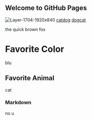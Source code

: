 ## Welcome to GitHub Pages

![Layer-1704-1920x840](https://user-images.githubusercontent.com/59803854/76431806-19eabf80-6380-11ea-870c-0877dd80fba3.jpg)
[catdog](https://icatcare.org/app/uploads/2018/06/Layer-1704-1920x840.jpg)
[dogcat](Layer-1704-1920x840.jpg)

the quick brown fox

# Favorite Color
blu
## Favorite Animal
cat
### Markdown
no u
